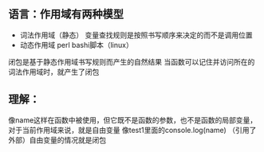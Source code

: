 ##  语言：作用域有两种模型
- 词法作用域（静态）  变量查找规则是按照书写顺序来决定的而不是调用位置
- 动态作用域  perl bashi脚本（linux）

闭包是基于静态作用域书写规则而产生的自然结果
当函数可以记住并访问所在的词法作用域时，就产生了闭包

##  理解：
像name这样在函数中被使用，但它既不是函数的参数，也不是函数的局部变量，对于当前作用域来说，就是自由变量
像test1里面的console.log(name) （引用了外部）自由变量的情况就是闭包
